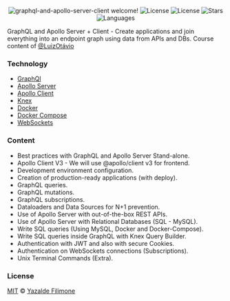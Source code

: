  <p align="center">
  <img src="https://img.shields.io/static/v1?label=Graphql-and-Apollo-Server&message=Welcome&color=FFFFFF&labelColor=110C2F" alt="graphql-and-apollo-server-client welcome!" />
  <img alt="License" src="https://img.shields.io/static/v1?label=version&message=1.0&color=FFFFFF&labelColor=110C2F">
  <img alt="License" src="https://img.shields.io/static/v1?label=license&message=MIT&color=FFFFFF&labelColor=110C2F">
  <img alt="Stars" src="https://img.shields.io/github/stars/yazaldefilimonepinto/graphql-and-apollo-server-client?color=FFFFFF&labelColor=110C2F">
  <img alt="Languages" src="https://img.shields.io/github/languages/count/yazaldefilimonepinto/graphql-and-apollo-server-client?color=FFFFFF&labelColor=110C2F">
</p>

GraphQL and Apollo Server + Client - Create applications and join everything into an endpoint graph using data from APIs and DBs. Course content of [@LuizOtávio](https://github.com/luizomf)

### Technology
- [GraphQl](https://graphql.org/)
- [Apollo Server](https://www.apollographql.com/docs/apollo-server/)
- [Apollo Client](https://www.apollographql.com/docs/react/)
- [Knex](https://knexjs.org/)
- [Docker](https://www.docker.com/)
- [Docker Compose](https://docs.docker.com/compose/)
- [WebSockets](https://developer.mozilla.org/pt-BR/docs/Web/API/WebSockets_API)

### Content

- Best practices with GraphQL and Apollo Server Stand-alone.
- Apollo Client V3 - We will use @apollo/client v3 for frontend.
- Development environment configuration.
- Creation of production-ready applications (with deploy).
- GraphQL queries.
- GraphQL mutations.
- GraphQL subscriptions.
- Dataloaders and Data Sources for N+1 prevention.
- Use of Apollo Server with out-of-the-box REST APIs.
- Use of Apollo Server with Relational Databases (SQL - MySQL).
- Write SQL queries (Using MySQL, Docker and Docker-Compose).
- Write SQL queries inside GraphQL with Knex Query Builder.
- Authentication with JWT and also with secure Cookies.
- Authentication on WebSockets connections (Subscriptions).
- Unix Terminal Commands (Extra).

<a id="license"></a>

### License

[MIT](https://github.com/yazaldefilimonepinto/graphql-and-apollo-server-client/blob/main/LICENSE) © [Yazalde Filimone](https://www.linkedin.com/in/yazalde-filimone/)
